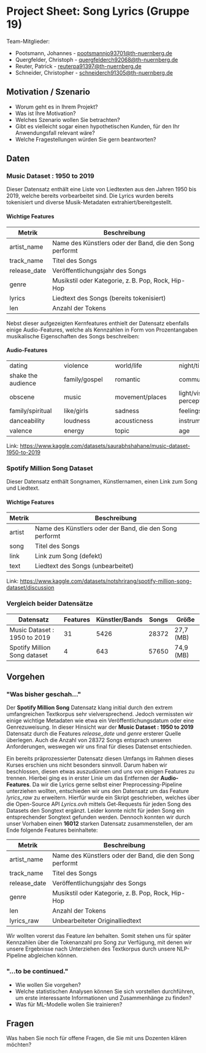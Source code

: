 # Project Sheet: Song Lyrics (Gruppe 19)

Team-Mitglieder:

* Pootsmann, Johannes     - pootsmannjo93701@th-nuernberg.de
* Quergfelder, Christoph  - quergfelderch92068@th-nuernberg.de
* Reuter, Patrick         - reuterpa91397@th-nuernberg.de
* Schneider, Christopher  - schneiderch91305@th-nuernberg.de

## Motivation / Szenario

* Worum geht es in Ihrem Projekt?
* Was ist Ihre Motivation?
* Welches Szenario wollen Sie betrachten?
* Gibt es vielleicht sogar einen hypothetischen Kunden, für den Ihr Anwendungsfall relevant wäre?
* Welche Fragestellungen würden Sie gern beantworten?

## Daten

### Music Dataset : 1950 to 2019
  
Dieser Datensatz enthält eine Liste von Liedtexten aus den Jahren 1950 bis 2019, welche bereits vorbearbeitet sind. Die Lyrics wurden bereits tokenisiert und diverse Musik-Metadaten extrahiert/bereitgestellt. 

#### Wichtige Features

| Metrik        | Beschreibung                                                   |
| ------------- | -------------------------------------------------------------- |
| artist_name   | Name des Künstlers oder der Band, die den Song performt        |
| track_name    | Titel des Songs                                                |
| release_date  | Veröffentlichungsjahr des Songs                                |
| genre         | Musikstil oder Kategorie, z. B. Pop, Rock, Hip-Hop             |
| lyrics        | Liedtext des Songs (bereits tokenisiert)                       |
| len           | Anzahl der Tokens                                              |

Nebst dieser aufgezeigten Kernfeatures enthielt der Datensatz ebenfalls einige Audio-Features, welche als Kennzahlen in Form von Prozentangaben musikalische Eigenschaften des Songs beschreiben:

#### Audio-Features

|                        |      |                      |      |                           |      |                        |      |
|------------------------|------|----------------------|------|---------------------------|------|------------------------|------|
| dating                 |      | violence             |      | world/life                |      | night/time             |      |
| shake the audience     |      | family/gospel        |      | romantic                  |      | communication          |      |
| obscene                |      | music                |      | movement/places           |      | light/visual perceptions |    |
| family/spiritual       |      | like/girls           |      | sadness                   |      | feelings               |      |
| danceability           |      | loudness             |      | acousticness              |      | instrumentalness       |      |
| valence                |      | energy               |      | topic                     |      | age                    |      |

Link: https://www.kaggle.com/datasets/saurabhshahane/music-dataset-1950-to-2019

### Spotify Million Song Dataset

Dieser Datensatz enthält Songnamen, Künstlernamen, einen Link zum Song und Liedtext. 

#### Wichtige Features

| Metrik        | Beschreibung                                                   |
| ------------- | -------------------------------------------------------------- |
| artist        | Name des Künstlers oder der Band, die den Song performt        |
| song          | Titel des Songs                                                |
| link          | Link zum Song (defekt)                                |
| text          | Liedtext des Songs (unbearbeitet)                              |

Link: https://www.kaggle.com/datasets/notshrirang/spotify-million-song-dataset/discussion

### Vergleich beider Datensätze

| Datensatz                     | Features | Künstler/Bands       | Songs       | Größe     |
|-------------------------------|----------|----------------------|-------------|-----------|
| Music Dataset : 1950 to 2019  | 31       | 5426                 | 28372       | 27,7 (MB) |
| Spotify Million Song dataset  | 4        | 643                  | 57650       | 74,9 (MB) |



## Vorgehen

### "Was bisher geschah..."

Der **Spotify Million Song** Datensatz klang initial durch den extrem umfangreichen Textkorpus sehr vielversprechend. Jedoch vermissten wir einige wichtige Metadaten wie etwa ein Veröffentlichungsdatum oder eine Genrezuweisung. In dieser Hinsicht war der **Music Dataset : 1950 to 2019** Datensatz durch die Features _release_date_ und _genre_ ersterer Quelle überlegen. Auch die Anzahl von 28372 Songs entsprach unseren Anforderungen, weswegen wir uns final für dieses Datenset entschieden.

Ein bereits präprozessierter Datensatz diesen Umfangs im Rahmen dieses Kurses erschien uns nicht besonders sinnvoll. Darum haben wir beschlossen, diesen etwas auszudünnen und uns von einigen Features zu trennen. Hierbei ging es in erster Linie um das Entfernen der **Audio-Features**.
Da wir die Lyrics gerne selbst einer Preprocessing-Pipeline unterziehen wollten, entschieden wir uns den Datensatz um das Feature _lyrics_raw_ zu erweitern. Hierfür wurde ein Skript geschrieben, welches über die Open-Source API _Lyrics.ovh_ mittels Get-Requests für jeden Song des Datasets den Songtext ergänzt.
Leider konnte nicht für jeden Song ein entsprechender Songtext gefunden werden. Dennoch konnten wir durch unser Vorhaben einen **16012** starken Datensatz zusammenstellen, der am Ende folgende Features beinhaltete:

| Metrik        | Beschreibung                                                   |
| ------------- | -------------------------------------------------------------- |
| artist_name   | Name des Künstlers oder der Band, die den Song performt        |
| track_name    | Titel des Songs                                                |
| release_date  | Veröffentlichungsjahr des Songs                                |
| genre         | Musikstil oder Kategorie, z. B. Pop, Rock, Hip-Hop             |
| len           | Anzahl der Tokens                                              |
| lyrics_raw    | Unbearbeiteter Originalliedtext                                |

Wir wollten vorerst das Feature _len_ behalten. Somit stehen uns für später  Kennzahlen über die Tokenanzahl pro Song zur Verfügung, mit denen wir unsere Ergebnisse nach Unterziehen des Textkorpus durch unsere NLP-Pipeline abgleichen können. 

### "...to be continued."
* Wie wollen Sie vorgehen?
* Welche statistischen Analysen können Sie sich vorstellen durchführen, um erste interessante Informationen und Zusammenhänge zu finden?
* Was für ML-Modelle wollen Sie trainieren?

## Fragen

Was haben Sie noch für offene Fragen, die Sie mit uns Dozenten klären möchten?
